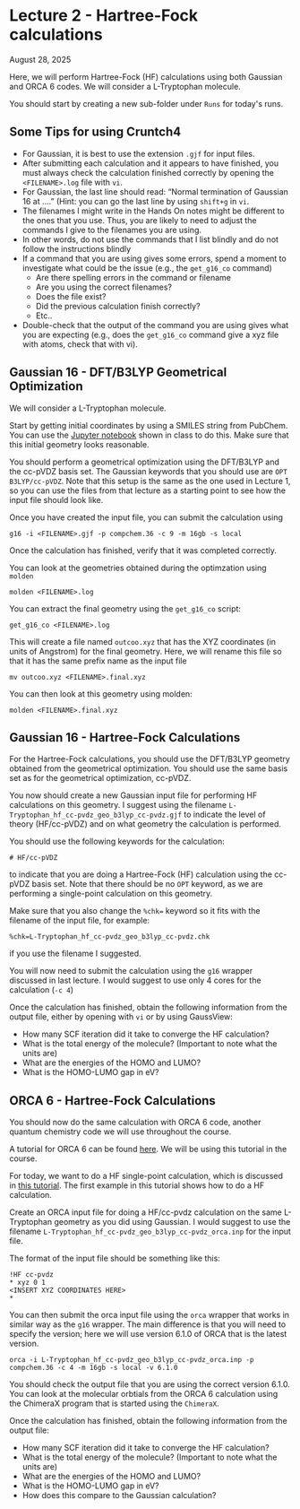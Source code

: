 # Lecture 2 - Hartree-Fock calculations 

August 28, 2025 

Here, we will perform Hartree-Fock (HF) calculations using both Gaussian and ORCA 6 codes. We will consider a L-Tryptophan molecule.

You should start by creating a new sub-folder under `Runs` for today's runs. 

## Some Tips for using Cruntch4

- For Gaussian, it is best to use the extension `.gjf` for input files. 
- After submitting each calculation and it appears to have finished, you must always check the calculation finished correctly by opening the `<FILENAME>.log` file with `vi`.
- For Gaussian, the last line should read: “Normal termination of Gaussian 16 at ….” (Hint: you can go the last line by using `shift+g` in `vi`.
- The filenames I might write in the Hands On notes might be different to the ones that you use. Thus, you are likely to need to adjust the commands I give to the filenames you are using. 
- In other words, do not use the commands that I list blindly and do not follow the instructions blindly
- If a command that you are using gives some errors, spend a moment to investigate what could be the issue (e.g., the `get_g16_co` command)
  - Are there spelling errors in the command or filename
  - Are you using the correct filenames?
  - Does the file exist?
  - Did the  previous calculation finish correctly?
  - Etc..
- Double-check that the output of the command you are using gives what you are expecting (e.g., does the `get_g16_co` command give a xyz file with atoms, check that with vi).



## Gaussian 16 - DFT/B3LYP Geometrical Optimization 

We will consider a L-Tryptophan molecule. 

Start by getting initial coordinates by using a SMILES string from PubChem. You can use the [Jupyter notebook](https://colab.research.google.com/github/valsson-group/UNT-Chem-4660-5660-Fall2025/blob/main/Python-JupyterNotebooks/SMILES_Molecular_Representations.ipynb) shown in class to do this. Make sure that this initial geometry looks reasonable.

You should perform a geometrical optimization using the DFT/B3LYP and the cc-pVDZ basis set. The Gaussian keywords that you should use are `OPT  B3LYP/cc-pVDZ`. Note that this setup is the same as the one used in Lecture 1, so you can use the files from that lecture as a starting point to see how the input file should look like.

Once you have created the input file, you can submit the calculation using
```
g16 -i <FILENAME>.gjf -p compchem.36 -c 9 -m 16gb -s local
```

Once the calculation has finished, verify that it was completed correctly. 

You can look at the geometries obtained during the optimzation using `molden`
```
molden <FILENAME>.log
```

You can extract the final geometry using the `get_g16_co` script:
```
get_g16_co <FILENAME>.log
```

This will create a file named `outcoo.xyz` that has the XYZ coordinates (in units of Angstrom) for the final geometry. Here, we will rename this file so that it has the same prefix name as the input file 
```
mv outcoo.xyz <FILENAME>.final.xyz
```
You can then look at this geometry using molden:
```
molden <FILENAME>.final.xyz
```


## Gaussian 16 - Hartree-Fock Calculations 

For the Hartree-Fock calculations, you should use the DFT/B3LYP geometry obtained from the geometrical optimization. You should use the same basis set as for the geometrical optimization, cc-pVDZ. 

You now should create a new Gaussian input file for performing HF calculations on this geometry. I suggest using the filename `L-Tryptophan_hf_cc-pvdz_geo_b3lyp_cc-pvdz.gjf` to indicate the level of theory (HF/cc-pVDZ) and on what geometry the calculation is performed. 

You should use the following keywords for the calculation:
```
# HF/cc-pVDZ
```
to indicate that you are doing a Hartree-Fock (HF) calculation using the cc-pVDZ basis set. Note that there should be no `OPT` keyword, as we are performing a single-point calculation on this geometry. 

Make sure that you also change the `%chk=` keyword so it fits with the filename of the input file, for example:
```
%chk=L-Tryptophan_hf_cc-pvdz_geo_b3lyp_cc-pvdz.chk
```
if you use the filename I suggested. 


You will now need to submit the calculation using the `g16` wrapper discussed in last lecture. I would suggest to use only 4 cores for the calculation (`-c 4`)

Once the calculation has finished, obtain the following information from the output file, either by opening with `vi` or by using GaussView:
- How many SCF iteration did it take to converge the HF calculation?
- What is the total energy of the molecule? (Important to note what the units are)
- What are the energies of the HOMO and LUMO?
- What is the HOMO-LUMO gap in eV?

## ORCA 6 - Hartree-Fock Calculations 

You should now do the same calculation with ORCA 6 code, another quantum chemistry code we will use throughout the course. 

A tutorial for ORCA 6 can be found [here](https://www.faccts.de/docs/orca/6.0/tutorials/index.html). We will be using this tutorial in the course. 

For today, we want to do a HF single-point calculation, which is discussed in [this tutorial](https://www.faccts.de/docs/orca/6.0/tutorials/prop/single_point.html). The first example in this tutorial shows how to do a HF calculation. 

Create an ORCA input file for doing a HF/cc-pvdz calculation on the same L-Tryptophan geometry as you did using Gaussian. I would suggest to use the filename `L-Tryptophan_hf_cc-pvdz_geo_b3lyp_cc-pvdz_orca.inp` for the input file. 

The format of the input file should be something like this:
```
!HF cc-pvdz
* xyz 0 1
<INSERT XYZ COORDINATES HERE>
*
```

You can then submit the orca input file using the `orca` wrapper that works in similar way as the `g16` wrapper. The main difference is that you will need to specify the version; here we will use version 6.1.0 of ORCA that is the latest version.
```
orca -i L-Tryptophan_hf_cc-pvdz_geo_b3lyp_cc-pvdz_orca.inp -p compchem.36 -c 4 -m 16gb -s local -v 6.1.0
```
You should check the output file that you are using the correct version 6.1.0. You can look at the molecular orbtials from the ORCA 6 calculation using the ChimeraX program that is started using the `ChimeraX`. 

Once the calculation has finished, obtain the following information from the output file:
- How many SCF iteration did it take to converge the HF calculation?
- What is the total energy of the molecule? (Important to note what the units are)
- What are the energies of the HOMO and LUMO?
- What is the HOMO-LUMO gap in eV?
- How does this compare to the Gaussian calculation?







